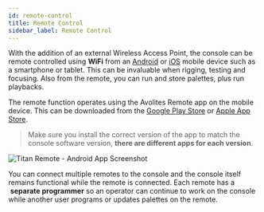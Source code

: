```yaml
---
id: remote-control
title: Remote Control
sidebar_label: Remote Control
---
```


With the addition of an external Wireless Access Point, the console can
be remote controlled using <strong>WiFi</strong> from an [Android](https://play.google.com/store/apps/developer?id=Avolites+Ltd) or [iOS](https://apps.apple.com/us/developer/avolites-ltd/id688791177#see-all/i-phone-apps) mobile device
such as a smartphone or tablet. This can be invaluable when rigging,
testing and focusing. Also from the remote, you can run and store 
palettes, plus run playbacks.

The remote function operates using the Avolites Remote app on the mobile
device. This can be downloaded from the [Google Play Store](https://play.google.com/store/apps/developer?id=Avolites+Ltd) or [Apple App
Store](https://apps.apple.com/us/developer/avolites-ltd/id688791177#see-all/i-phone-apps).

> Make sure you install the correct version of the app to match the
console software version, <strong>there are different apps for each version</strong>.

![Titan Remote - Android App Screenshot](/docs/images/Fixture-View-in-Titan-Remote-Android-App.png)

You can connect multiple remotes to the console and the console itself
remains functional while the remote is connected. Each remote has a
&nbsp;<strong>separate programmer</strong> so an operator can continue to work on the console
while another user programs or updates palettes on the remote.